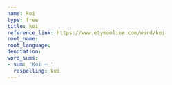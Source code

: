 ```yaml
---
name: koi
type: free
title: koi
reference_link: https://www.etymonline.com/word/koi
root_name: 
root_language: 
denotation: 
word_sums:
- sum: 'Koi + '
  respelling: koi
---
```

